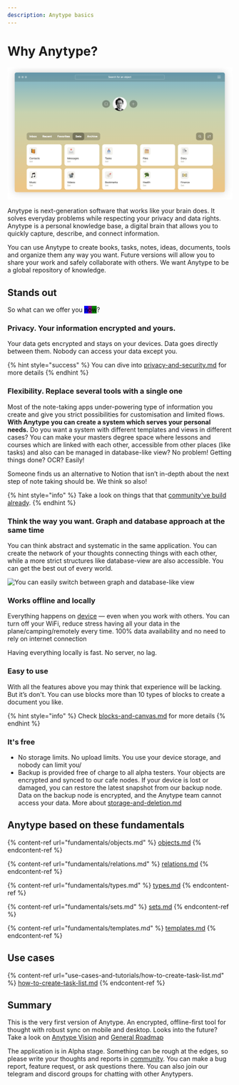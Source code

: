 ```yaml
---
description: Anytype basics
---
```


# Why Anytype?

![Home page](<.gitbook/assets/Screenshot 2021-11-05 at 18.45.31.png>)

Anytype is next-generation software that works like your brain does. It solves everyday problems while respecting your privacy and data rights. Anytype is a personal knowledge base, a digital brain that allows you to quickly capture, describe, and connect information.

You can use Anytype to create books, tasks, notes, ideas, documents, tools and organize them any way you want. Future versions will allow you to share your work and safely collaborate with others. We want Anytype to be a global repository of knowledge.

## Stands out

So what can we offer you <mark style="background-color:blue;">n</mark><mark style="background-color:purple;">o</mark><mark style="background-color:green;">w</mark>?

### Privacy. Your information encrypted and yours.

Your data gets encrypted and stays on your devices. Data goes directly between them. Nobody can access your data except you.

{% hint style="success" %}
You can dive into [privacy-and-security.md](how-anytype-works/privacy-and-security.md "mention") for more details
{% endhint %}

### Flexibility. Replace several tools with a single one

Most of the note-taking apps under-powering type of information you create and give you strict possibilities for customisation and limited flows. **With Anytype you can create a system which serves your personal needs.** Do you want a system with different templates and views in different cases? You can make your masters degree space where lessons and courses which are linked with each other, accessible from other places (like tasks) and also can be managed in database-like view? No problem! Getting things done? OCR? Easily!

Someone finds us an alternative to Notion that isn’t in-depth about the next step of note taking should be. We think so also!

{% hint style="info" %}
Take a look on things that that [community've build already](https://community.anytype.io/t/picture-thread-sets-relations-types-and-templates/1507/65).
{% endhint %}

### Think the way you want. Graph and database approach at the same time

You can think abstract and systematic in the same application. You can create the network of your thoughts connecting things with each other, while a more strict structures like database-view are also accessible. You can get the best out of every world.

![You can easily switch between graph and database-like view](<.gitbook/assets/test (1).gif>)

### Works offline and locally

Everything happens on [device](https://ipfs.io/ipfs/QmR7GSQM93Cx5eAg6a6yRzNde1FQv7uL6X1o4k7zrJa3LX/ipfs.draft3.pdf) — even when you work with others. You can turn off your WiFi, reduce stress having all your data in the plane/camping/remotely every time. 100% data availability and no need to rely on internet connection

Having everything locally is fast. No server, no lag. &#x20;

### Easy to use

With all the features above you may think that experience will be lacking. But it’s don't. You can use blocks more than 10 types of blocks to create a document you like.&#x20;

{% hint style="info" %}
Check [blocks-and-canvas.md](fundamentals/blocks-and-canvas.md "mention") for more details
{% endhint %}

### It's free

* No storage limits. No upload limits. You use your device storage, and nobody can limit you/&#x20;
* Backup is provided free of charge to all alpha testers. Your objects are encrypted and synced to our cafe nodes. If your device is lost or damaged, you can restore the latest snapshot from our backup node. Data on the backup node is encrypted, and the Anytype team cannot access your data.  More about  [storage-and-deletion.md](how-anytype-works/storage-and-deletion.md "mention")

## Anytype based on these fundamentals

{% content-ref url="fundamentals/objects.md" %}
[objects.md](fundamentals/objects.md)
{% endcontent-ref %}

{% content-ref url="fundamentals/relations.md" %}
[relations.md](fundamentals/relations.md)
{% endcontent-ref %}

{% content-ref url="fundamentals/types.md" %}
[types.md](fundamentals/types.md)
{% endcontent-ref %}

{% content-ref url="fundamentals/sets.md" %}
[sets.md](fundamentals/sets.md)
{% endcontent-ref %}

{% content-ref url="fundamentals/templates.md" %}
[templates.md](fundamentals/templates.md)
{% endcontent-ref %}

## Use cases

{% content-ref url="use-cases-and-tutorials/how-to-create-task-list.md" %}
[how-to-create-task-list.md](use-cases-and-tutorials/how-to-create-task-list.md)
{% endcontent-ref %}

## Summary

This is the very first version of Anytype. An encrypted, offline-first tool for thought with robust sync on mobile and desktop. Looks into the future? Take a look on [Anytype Vision](https://vision.anytype.io) and [General Roadmap](https://community.anytype.io/t/release-plan-a-general-roadmap/1283)

The application is in Alpha stage. Something can be rough at the edges, so please write your thoughts and reports in [community](https://community.anytype.io). You can make a bug report, feature request, or ask questions there. You can also join our telegram and discord groups for chatting with other Anytypers.
